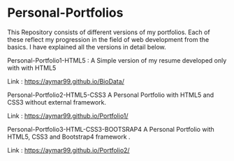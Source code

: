 # Personal-Portfolios

This Repository consists of different versions of my portfolios. Each of these reflect my progression in the field of web development from the basics.
I have explained all the versions in detail below.

Personal-Portfolio1-HTML5 : 
A Simple version of my resume developed only with with HTML5

Link : https://aymar99.github.io/BioData/

Personal-Portfolio2-HTML5-CSS3
A Personal Portfolio with HTML5 and CSS3 without external framework.

Link : https://aymar99.github.io/Portfolio1/

Personal-Portfolio3-HTML-CSS3-BOOTSRAP4
A Personal Portfolio with HTML5, CSS3 and Bootstrap4 framework .

Link : https://aymar99.github.io/Portfolio2/

